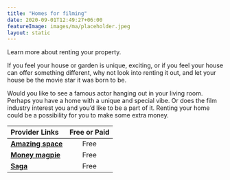 ```yaml
---
title: "Homes for filming"
date: 2020-09-01T12:49:27+06:00
featureImage: images/ma/placeholder.jpeg
layout: static
---
```


Learn more about renting your property.

If you feel your house or garden is unique, exciting, or if you feel your house can offer something different, why not look into renting it out, and let your house be the movie star it was born to be.

Would you like to see a famous actor hanging out in your living room. Perhaps you have a home with a unique and special vibe. Or does the film industry interest you and you’d like to be a part of it. Renting your home could be a possibility for you to make some extra money.

| Provider Links      | Free or Paid  |  
| :-----------          | :--------------:      |  
| [**Amazing space**](https://amazingspace.co.uk/) | Free | 
| [**Money magpie**](https://www.moneymagpie.com/make-money/renting-your-home-as-a-film-set-2) | Free | 
| [**Saga**](https://www.saga.co.uk/magazine/money/personal-finance/making-money/earn-money-renting-your-home-to-film-and-tv-companies) | Free | 
  

<br/><br/>






